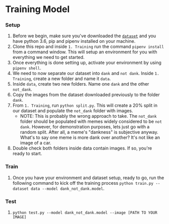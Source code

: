# Training Model

### Setup

1. Before we begin, make sure you've downloaded the [`dataset`](https://www.kaggle.com/sayangoswami/reddit-memes-dataset/downloads/reddit-memes-dataset.zip/3) and you have python 3.6, pip and pipenv installed on your machine.
2. Clone this repo and inside `1. Training` run the command `pipenv install` from a command window. This will setup an environment for you with everything we need to get started.
3. Once everything is done setting up, activate your environment by using `pipenv shell`.
4. We need to now separate our dataset into `dank` and `not dank`. Inside `1. Training`, create a new folder and name it `data`. 
5. Inside `data`, create two new folders. Name one `dank` and the other `not_dank`.
6. Copy the images from the dataset downloaded previously to the folder `dank`.
7. From `1. Training`, run `python split.py`. This will create a 20% split in our dataset and populate the `not_dank` folder with images.
    - NOTE: This is probably the wrong approach to take. The `not_dank` folder should be populated with memes widely considered to be `not dank`. However, for demonstration purposes, lets just go with a random split. After all, a meme's "dankness" is subjective anyway. What's to say one meme is more dank over another? It's not like an image of a car. 
8. Double check both folders inside data contain images. If so, you're ready to start.

### Train

1. Once you have your environment and dataset setup, ready to go, run the following command to kick off the training process `python train.py --dataset data --model dank_not_dank.model`.

### Test

1. `python test.py --model dank_not_dank.model --image [PATH TO YOUR IMAGE]`